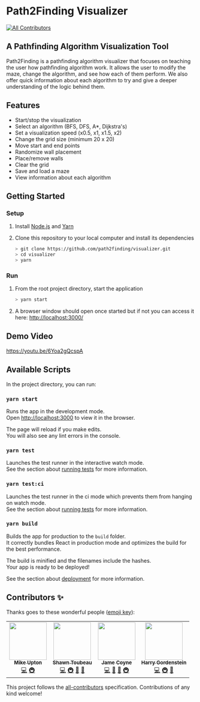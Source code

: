 # Path2Finding Visualizer

<!-- ALL-CONTRIBUTORS-BADGE:START - Do not remove or modify this section -->

[![All Contributors](https://img.shields.io/badge/all_contributors-4-orange.svg?style=flat-square)](#contributors-)

<!-- ALL-CONTRIBUTORS-BADGE:END -->

## A Pathfinding Algorithm Visualization Tool

Path2Finding is a pathfinding algorithm visualizer that focuses on teaching the user how pathfinding algorithm work. It allows the user to modify the maze, change the algorithm, and see how each of them perform. We also offer quick information about each algorithm to try and give a deeper understanding of the logic behind them.

## Features

- Start/stop the visualization
- Select an algorithm (BFS, DFS, A\*, Dijkstra's)
- Set a visualization speed (x0.5, x1, x1.5, x2)
- Change the grid size (minimum 20 x 20)
- Move start and end points
- Randomize wall placement
- Place/remove walls
- Clear the grid
- Save and load a maze
- View information about each algorithm

## Getting Started

### Setup

1. Install [Node.js](https://nodejs.org/en/) and [Yarn](https://classic.yarnpkg.com/en/docs/install)

2. Clone this repository to your local computer and install its dependencies

   ```bash
   > git clone https://github.com/path2finding/visualizer.git
   > cd visualizer
   > yarn
   ```

### Run

1. From the root project directory, start the application

   ```bash
   > yarn start
   ```

2. A browser window should open once started but if not you can access it here: [http://localhost:3000/](http://localhost:3000/)

## Demo Video

https://youtu.be/6Yoa2gQcspA

## Available Scripts

In the project directory, you can run:

### `yarn start`

Runs the app in the development mode.<br />
Open [http://localhost:3000](http://localhost:3000) to view it in the browser.

The page will reload if you make edits.<br />
You will also see any lint errors in the console.

### `yarn test`

Launches the test runner in the interactive watch mode.<br />
See the section about [running tests](https://facebook.github.io/create-react-app/docs/running-tests) for more information.

### `yarn test:ci`

Launches the test runner in the ci mode which prevents them from hanging on watch mode.<br />
See the section about [running tests](https://facebook.github.io/create-react-app/docs/running-tests) for more information.

### `yarn build`

Builds the app for production to the `build` folder.<br />
It correctly bundles React in production mode and optimizes the build for the best performance.

The build is minified and the filenames include the hashes.<br />
Your app is ready to be deployed!

See the section about [deployment](https://facebook.github.io/create-react-app/docs/deployment) for more information.

## Contributors ✨

Thanks goes to these wonderful people ([emoji key](https://allcontributors.org/docs/en/emoji-key)):

<!-- ALL-CONTRIBUTORS-LIST:START - Do not remove or modify this section -->
<!-- prettier-ignore-start -->
<!-- markdownlint-disable -->
<table>
  <tr>
    <td align="center"><a href="https://uptonm.dev/"><img src="https://avatars3.githubusercontent.com/u/23084678?v=4" width="100px;" alt=""/><br /><sub><b>Mike Upton</b></sub></a><br /><a href="https://github.com/path2finding/visualizer/commits?author=uptonm" title="Code">💻</a> <a href="#infra-uptonm" title="Infrastructure (Hosting, Build-Tools, etc)">🚇</a></td>
    <td align="center"><a href="https://github.com/ShawnToubeau"><img src="https://avatars1.githubusercontent.com/u/22332636?v=4" width="100px;" alt=""/><br /><sub><b>Shawn Toubeau</b></sub></a><br /><a href="https://github.com/path2finding/visualizer/commits?author=ShawnToubeau" title="Code">💻</a> <a href="#infra-ShawnToubeau" title="Infrastructure (Hosting, Build-Tools, etc)">🚇</a> <a href="#design-ShawnToubeau" title="Design">🎨</a> <a href="https://github.com/path2finding/visualizer/commits?author=ShawnToubeau" title="Documentation">📖</a></td>
    <td align="center"><a href="http://jame.dev"><img src="https://avatars2.githubusercontent.com/u/21059291?v=4" width="100px;" alt=""/><br /><sub><b>Jame Coyne</b></sub></a><br /><a href="https://github.com/path2finding/visualizer/commits?author=JamesCoyne" title="Code">💻</a> <a href="#design-JamesCoyne" title="Design">🎨</a> <a href="https://github.com/path2finding/visualizer/commits?author=JamesCoyne" title="Documentation">📖</a> <a href="#infra-JamesCoyne" title="Infrastructure (Hosting, Build-Tools, etc)">🚇</a></td>
    <td align="center"><a href="https://github.com/gordenstein72"><img src="https://avatars1.githubusercontent.com/u/33324346?v=4" width="100px;" alt=""/><br /><sub><b>Harry Gordenstein</b></sub></a><br /><a href="https://github.com/path2finding/visualizer/commits?author=gordenstein72" title="Code">💻</a> <a href="#infra-gordenstein72" title="Infrastructure (Hosting, Build-Tools, etc)">🚇</a> <a href="https://github.com/path2finding/visualizer/commits?author=gordenstein72" title="Documentation">📖</a></td>
  </tr>
</table>

<!-- markdownlint-enable -->
<!-- prettier-ignore-end -->

<!-- ALL-CONTRIBUTORS-LIST:END -->

This project follows the [all-contributors](https://github.com/all-contributors/all-contributors) specification. Contributions of any kind welcome!
